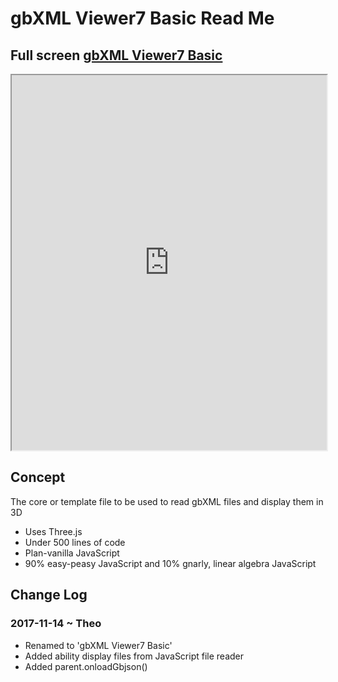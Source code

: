 <span style=display:none; >[You are now in a GitHub source code view - click this link to view Read Me file as a web page]( http://www.ladybug.tools/spider/read-gbxml/gbxml-viewer/r7/index.html#gbxml-viewer-01-basic/README.md "View file as a web page." ) </span>



# gbXML Viewer7 Basic Read Me

## Full screen [gbXML Viewer7 Basic]( http://www.ladybug.tools/spider/read-gbxml/gbxml-viewer/r7/gbxml-viewer7-01-basic/gbxml-viewer7-basic.html )


<iframe class=iframeReadMe src=http://www.ladybug.tools/spider/read-gbxml/gbxml-viewer/r7/gbxml-viewer7-01-basic/gbxml-viewer7-basic.html width=100% height=600px;  >Iframes are not displayed on github.com</iframe>


## Concept

The core or template file to be used to read gbXML files and display them in 3D

* Uses Three.js
* Under 500 lines of code
* Plan-vanilla JavaScript
* 90% easy-peasy JavaScript and 10% gnarly, linear algebra JavaScript


## Change Log

### 2017-11-14 ~ Theo

* Renamed to 'gbXML Viewer7 Basic'
* Added ability display files from JavaScript file reader
* Added parent.onloadGbjson()
